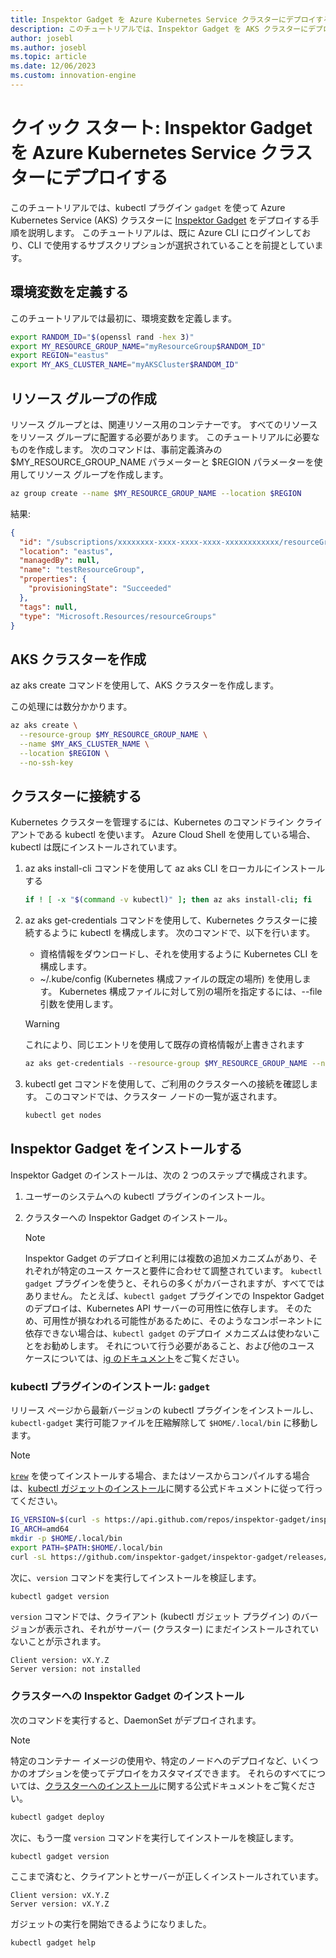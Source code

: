 ```yaml
---
title: Inspektor Gadget を Azure Kubernetes Service クラスターにデプロイする
description: このチュートリアルでは、Inspektor Gadget を AKS クラスターにデプロイする方法を説明します
author: josebl
ms.author: josebl
ms.topic: article
ms.date: 12/06/2023
ms.custom: innovation-engine
---
```


# クイック スタート: Inspektor Gadget を Azure Kubernetes Service クラスターにデプロイする

このチュートリアルでは、kubectl プラグイン `gadget` を使って Azure Kubernetes Service (AKS) クラスターに [Inspektor Gadget](https://www.inspektor-gadget.io/) をデプロイする手順を説明します。 このチュートリアルは、既に Azure CLI にログインしており、CLI で使用するサブスクリプションが選択されていることを前提としています。

## 環境変数を定義する

このチュートリアルでは最初に、環境変数を定義します。

```bash
export RANDOM_ID="$(openssl rand -hex 3)"
export MY_RESOURCE_GROUP_NAME="myResourceGroup$RANDOM_ID"
export REGION="eastus"
export MY_AKS_CLUSTER_NAME="myAKSCluster$RANDOM_ID"
```

## リソース グループの作成

リソース グループとは、関連リソース用のコンテナーです。 すべてのリソースをリソース グループに配置する必要があります。 このチュートリアルに必要なものを作成します。 次のコマンドは、事前定義済みの $MY_RESOURCE_GROUP_NAME パラメーターと $REGION パラメーターを使用してリソース グループを作成します。

```bash
az group create --name $MY_RESOURCE_GROUP_NAME --location $REGION
```

結果:

<!-- expected_similarity=0.3 -->
```JSON
{
  "id": "/subscriptions/xxxxxxxx-xxxx-xxxx-xxxx-xxxxxxxxxxxx/resourceGroups/myResourceGroup210",
  "location": "eastus",
  "managedBy": null,
  "name": "testResourceGroup",
  "properties": {
    "provisioningState": "Succeeded"
  },
  "tags": null,
  "type": "Microsoft.Resources/resourceGroups"
}
```

## AKS クラスターを作成

az aks create コマンドを使用して、AKS クラスターを作成します。

この処理には数分かかります。

```bash
az aks create \
  --resource-group $MY_RESOURCE_GROUP_NAME \
  --name $MY_AKS_CLUSTER_NAME \
  --location $REGION \
  --no-ssh-key
```

## クラスターに接続する

Kubernetes クラスターを管理するには、Kubernetes のコマンドライン クライアントである kubectl を使います。 Azure Cloud Shell を使用している場合、kubectl は既にインストールされています。

1. az aks install-cli コマンドを使用して az aks CLI をローカルにインストールする

    ```bash
    if ! [ -x "$(command -v kubectl)" ]; then az aks install-cli; fi
    ```

2. az aks get-credentials コマンドを使用して、Kubernetes クラスターに接続するように kubectl を構成します。 次のコマンドで、以下を行います。
    - 資格情報をダウンロードし、それを使用するように Kubernetes CLI を構成します。
    - ~/.kube/config (Kubernetes 構成ファイルの既定の場所) を使用します。 Kubernetes 構成ファイルに対して別の場所を指定するには、--file 引数を使用します。

    > [!WARNING]
    > これにより、同じエントリを使用して既存の資格情報が上書きされます

    ```bash
    az aks get-credentials --resource-group $MY_RESOURCE_GROUP_NAME --name $MY_AKS_CLUSTER_NAME --overwrite-existing
    ```

3. kubectl get コマンドを使用して、ご利用のクラスターへの接続を確認します。 このコマンドでは、クラスター ノードの一覧が返されます。

    ```bash
    kubectl get nodes
    ```

## Inspektor Gadget をインストールする

Inspektor Gadget のインストールは、次の 2 つのステップで構成されます。

1. ユーザーのシステムへの kubectl プラグインのインストール。
2. クラスターへの Inspektor Gadget のインストール。

    > [!NOTE]
    > Inspektor Gadget のデプロイと利用には複数の追加メカニズムがあり、それぞれが特定のユース ケースと要件に合わせて調整されています。 `kubectl gadget` プラグインを使うと、それらの多くがカバーされますが、すべてではありません。 たとえば、`kubectl gadget` プラグインでの Inspektor Gadget のデプロイは、Kubernetes API サーバーの可用性に依存します。 そのため、可用性が損なわれる可能性があるために、そのようなコンポーネントに依存できない場合は、`kubectl gadget` のデプロイ メカニズムは使わないことをお勧めします。 それについて行う必要があること、および他のユース ケースについては、[ig のドキュメント](https://github.com/inspektor-gadget/inspektor-gadget/blob/main/docs/ig.md)をご覧ください。

### kubectl プラグインのインストール: `gadget`

リリース ページから最新バージョンの kubectl プラグインをインストールし、`kubectl-gadget` 実行可能ファイルを圧縮解除して `$HOME/.local/bin` に移動します。

> [!NOTE]
> [`krew`](https://sigs.k8s.io/krew) を使ってインストールする場合、またはソースからコンパイルする場合は、[kubectl ガジェットのインストール](https://github.com/inspektor-gadget/inspektor-gadget/blob/main/docs/install.md#installing-kubectl-gadget)に関する公式ドキュメントに従って行ってください。

```bash
IG_VERSION=$(curl -s https://api.github.com/repos/inspektor-gadget/inspektor-gadget/releases/latest | jq -r .tag_name)
IG_ARCH=amd64
mkdir -p $HOME/.local/bin
export PATH=$PATH:$HOME/.local/bin
curl -sL https://github.com/inspektor-gadget/inspektor-gadget/releases/download/${IG_VERSION}/kubectl-gadget-linux-${IG_ARCH}-${IG_VERSION}.tar.gz  | tar -C $HOME/.local/bin -xzf - kubectl-gadget
```

次に、`version` コマンドを実行してインストールを検証します。

```bash
kubectl gadget version
```

`version` コマンドでは、クライアント (kubectl ガジェット プラグイン) のバージョンが表示され、それがサーバー (クラスター) にまだインストールされていないことが示されます。

<!--expected_similarity="(?m)^Client version: v\d+\.\d+\.\d+$\n^Server version: not installed$"-->
```text
Client version: vX.Y.Z
Server version: not installed
```

### クラスターへの Inspektor Gadget のインストール

次のコマンドを実行すると、DaemonSet がデプロイされます。

> [!NOTE]
> 特定のコンテナー イメージの使用や、特定のノードへのデプロイなど、いくつかのオプションを使ってデプロイをカスタマイズできます。 それらのすべてについては、[クラスターへのインストール](https://github.com/inspektor-gadget/inspektor-gadget/blob/main/docs/install.md#installing-in-the-cluster)に関する公式ドキュメントをご覧ください。

```bash
kubectl gadget deploy
```

次に、もう一度 `version` コマンドを実行してインストールを検証します。

```bash
kubectl gadget version
```

ここまで済むと、クライアントとサーバーが正しくインストールされています。

<!--expected_similarity="(?m)^Client version: v\d+\.\d+\.\d+$\n^Server version: v\d+\.\d+\.\d+$"-->
```text
Client version: vX.Y.Z
Server version: vX.Y.Z
```

ガジェットの実行を開始できるようになりました。

```bash
kubectl gadget help
```

<!--
## Clean Up

### Undeploy Inspektor Gadget

```bash
kubectl gadget undeploy
```

### Clean up Azure resources

When no longer needed, you can use `az group delete` to remove the resource group, cluster, and all related resources as follows. The `--no-wait` parameter returns control to the prompt without waiting for the operation to complete. The `--yes` parameter confirms that you wish to delete the resources without an additional prompt to do so.

```bash
az group delete --name $MY_RESOURCE_GROUP_NAME --no-wait --yes
```
-->